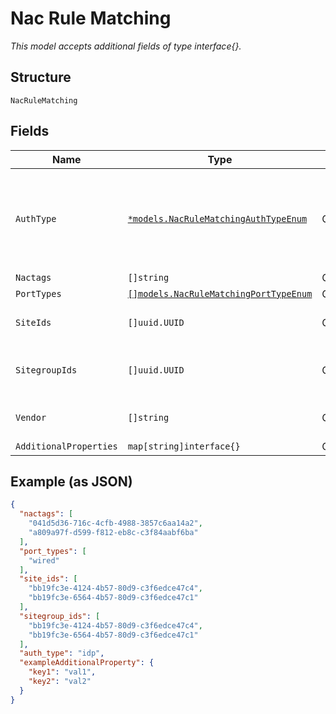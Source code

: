 
# Nac Rule Matching

*This model accepts additional fields of type interface{}.*

## Structure

`NacRuleMatching`

## Fields

| Name | Type | Tags | Description |
|  --- | --- | --- | --- |
| `AuthType` | [`*models.NacRuleMatchingAuthTypeEnum`](../../doc/models/nac-rule-matching-auth-type-enum.md) | Optional | enum: `cert`, `device-auth`, `eap-teap`, `eap-tls`, `eap-ttls`, `idp`, `mab`, `peap-tls`, `psk` |
| `Nactags` | `[]string` | Optional | - |
| `PortTypes` | [`[]models.NacRuleMatchingPortTypeEnum`](../../doc/models/nac-rule-matching-port-type-enum.md) | Optional | - |
| `SiteIds` | `[]uuid.UUID` | Optional | list of site ids to match |
| `SitegroupIds` | `[]uuid.UUID` | Optional | list of sitegroup ids to match |
| `Vendor` | `[]string` | Optional | list of vendors to match |
| `AdditionalProperties` | `map[string]interface{}` | Optional | - |

## Example (as JSON)

```json
{
  "nactags": [
    "041d5d36-716c-4cfb-4988-3857c6aa14a2",
    "a809a97f-d599-f812-eb8c-c3f84aabf6ba"
  ],
  "port_types": [
    "wired"
  ],
  "site_ids": [
    "bb19fc3e-4124-4b57-80d9-c3f6edce47c4",
    "bb19fc3e-6564-4b57-80d9-c3f6edce47c1"
  ],
  "sitegroup_ids": [
    "bb19fc3e-4124-4b57-80d9-c3f6edce47c4",
    "bb19fc3e-6564-4b57-80d9-c3f6edce47c1"
  ],
  "auth_type": "idp",
  "exampleAdditionalProperty": {
    "key1": "val1",
    "key2": "val2"
  }
}
```

